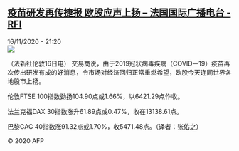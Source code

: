 <!--1605563774000-->
[疫苗研发再传捷报 欧股应声上扬 – 法国国际广播电台 - RFI](http://www.rfi.fr//cn/contenu/20201116-%E7%96%AB%E8%8B%97%E7%A0%94%E5%8F%91%E5%86%8D%E4%BC%A0%E6%8D%B7%E6%8A%A5-%E6%AC%A7%E8%82%A1%E5%BA%94%E5%A3%B0%E4%B8%8A%E6%89%AC)
------

<div>16/11/2020 - 21:20</div><img src="https://s.rfi.fr/media/display/1f86409a-284c-11eb-a6fd-005056bf87d6/w:310/p:16x9/eco0001b.201117042005.jpg"><div class="t-content__body u-clearfix"><p>（法新社伦敦16日电）    交易商说，由于2019冠状病毒疾病（COVID－19）疫苗再次传出研发有成的好消息，令市场对经济回归正常重燃希望，欧股今天连同世界各地股市上扬。</p><p>    伦敦FTSE 100指数劲扬104.90点或1.66%，以6421.29点作收。</p><p>    法兰克福DAX 30指数涨升61.89点或0.47%，收在13138.61点。</p><p>    巴黎CAC 40指数涨91.32点或1.70%，收5471.48点。（译者：张佑之）</p><p class="t-copyright">© 2020 AFP</p>        </div>
